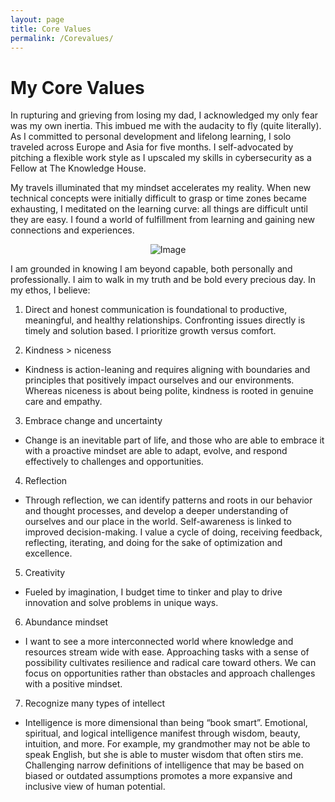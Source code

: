 ```yaml
---
layout: page
title: Core Values
permalink: /Corevalues/
---
```



<h1 align="left">My Core Values</h1> 

 


In rupturing and grieving from losing my dad, I acknowledged my only fear was my own inertia. This imbued me with the audacity to fly (quite literally). As I committed to personal development and lifelong learning, I solo traveled across Europe and Asia for five months. I self-advocated by pitching a flexible work style as I upscaled my skills in cybersecurity as a Fellow at The Knowledge House. 

My travels illuminated that my mindset accelerates my reality. When new technical concepts were initially difficult to grasp or time zones became exhausting, I meditated on the learning curve: all things are difficult until they are easy. I found a world of fulfillment from learning and gaining new connections and experiences. 

<p align="center">
  <img src="https://github.com/nancyuddin/nancyuddin/assets/119987538/0d43cffb-90ba-4105-b665-ea6a3c2e52a3" alt="Image">
</p>


I am grounded in knowing I am beyond capable, both personally and professionally. I aim to walk in my truth and be bold every precious day. In my ethos, I believe:


1. Direct and honest communication is foundational to productive, meaningful, and healthy relationships. Confronting issues directly is timely and solution based. I prioritize growth versus comfort. 

2. Kindness > niceness 
- Kindness is action-leaning and requires aligning with boundaries and principles that positively impact ourselves and our environments. Whereas niceness is about being polite, kindness is rooted in genuine care and empathy.
3. Embrace change and uncertainty 
- Change is an inevitable part of life, and those who are able to embrace it with a proactive mindset are able to adapt, evolve, and respond effectively to challenges and opportunities.
4. Reflection 
 - Through reflection, we can identify patterns and roots in our behavior and thought processes, and develop a deeper understanding of ourselves and our place in the world. Self-awareness is linked to improved decision-making. I value a cycle of doing, receiving feedback, reflecting, iterating, and doing for the sake of optimization and excellence. 
5. Creativity
 - Fueled by imagination, I budget time to tinker and play to drive innovation and solve problems in unique ways.
6. Abundance mindset
- I want to see a more interconnected world where knowledge and resources stream wide with ease. Approaching tasks with a sense of possibility cultivates resilience and radical care toward others. We can focus on opportunities rather than obstacles and approach challenges with a positive mindset. 
7. Recognize many types of intellect 
- Intelligence is more dimensional than being “book smart”. Emotional, spiritual, and logical intelligence manifest through wisdom, beauty, intuition, and more. For example, my grandmother may not be able to speak English, but she is able to muster wisdom that often stirs me. Challenging narrow definitions of intelligence that may be based on biased or outdated assumptions promotes a more expansive and inclusive view of human potential. 








